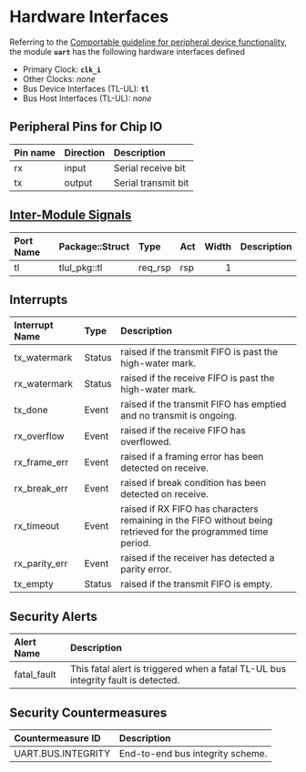# Hardware Interfaces

<!-- BEGIN CMDGEN util/regtool.py --interfaces ./hw/ip/uart/data/uart.hjson -->
Referring to the [Comportable guideline for peripheral device functionality](https://opentitan.org/book/doc/contributing/hw/comportability), the module **`uart`** has the following hardware interfaces defined
- Primary Clock: **`clk_i`**
- Other Clocks: *none*
- Bus Device Interfaces (TL-UL): **`tl`**
- Bus Host Interfaces (TL-UL): *none*

## Peripheral Pins for Chip IO

| Pin name   | Direction   | Description         |
|:-----------|:------------|:--------------------|
| rx         | input       | Serial receive bit  |
| tx         | output      | Serial transmit bit |

## [Inter-Module Signals](https://opentitan.org/book/doc/contributing/hw/comportability/index.html#inter-signal-handling)

| Port Name   | Package::Struct   | Type    | Act   |   Width | Description   |
|:------------|:------------------|:--------|:------|--------:|:--------------|
| tl          | tlul_pkg::tl      | req_rsp | rsp   |       1 |               |

## Interrupts

| Interrupt Name   | Type   | Description                                                                                                    |
|:-----------------|:-------|:---------------------------------------------------------------------------------------------------------------|
| tx_watermark     | Status | raised if the transmit FIFO is past the high-water mark.                                                       |
| rx_watermark     | Status | raised if the receive FIFO is past the high-water mark.                                                        |
| tx_done          | Event  | raised if the transmit FIFO has emptied and no transmit is ongoing.                                            |
| rx_overflow      | Event  | raised if the receive FIFO has overflowed.                                                                     |
| rx_frame_err     | Event  | raised if a framing error has been detected on receive.                                                        |
| rx_break_err     | Event  | raised if break condition has been detected on receive.                                                        |
| rx_timeout       | Event  | raised if RX FIFO has characters remaining in the FIFO without being retrieved for the programmed time period. |
| rx_parity_err    | Event  | raised if the receiver has detected a parity error.                                                            |
| tx_empty         | Status | raised if the transmit FIFO is empty.                                                                          |

## Security Alerts

| Alert Name   | Description                                                                       |
|:-------------|:----------------------------------------------------------------------------------|
| fatal_fault  | This fatal alert is triggered when a fatal TL-UL bus integrity fault is detected. |

## Security Countermeasures

| Countermeasure ID   | Description                      |
|:--------------------|:---------------------------------|
| UART.BUS.INTEGRITY  | End-to-end bus integrity scheme. |


<!-- END CMDGEN -->
